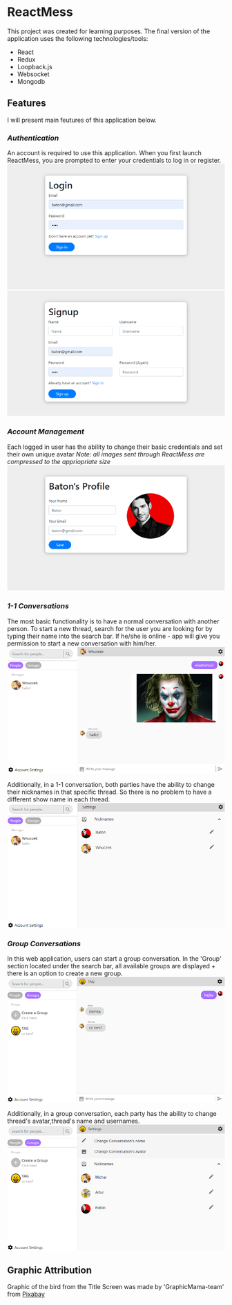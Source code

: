 # ReactMess

This project was created for learning purposes. The final version of the application uses the following technologies/tools:
- React
- Redux
- Loopback.js
- Websocket
- Mongodb

##  **Features**
I will present main feutures of this application below.
### *Authentication*
An account is required to use this application. When you first launch ReactMess, you are prompted to enter your credentials to log in or register.
![Login Site](./github/img/login.png)
![Register Site](./github/img/register.png)
### *Account Management*
Each logged in user has the ability to change their basic credentials and set their own unique avatar   *Note: all images sent through ReactMess are compressed to the appriopriate size* 
![zdjecia](./github/img/account-settings.png)

### *1-1 Conversations*
The most basic functionality is to have a normal conversation with another person. To start a new thread, search for the user you are looking for by typing their name into the search bar. If he/she is online - app will give you permission to start a new conversation with him/her.
![zdjecia](./github/img/1v1Thread.png)

Additionally, in a 1-1 conversation, both parties have the ability to change their nicknames in that specific thread. So there is no problem to have a different show name in each thread.
![zdjecia](./github/img/1v1Thread-settings.png)
### *Group Conversations*
In this web application, users can start a group conversation. In the 'Group' section located under the search bar, all available groups are displayed + there is an option to create a new group.
![zdjecia](./github/img/groupThread.png)

Additionally, in a group conversation, each party has the ability to change thread's avatar,thread's name and usernames.
![zdjecia](./github/img/groupThread-settings.png)
## Graphic Attribution

Graphic of the bird from the Title Screen was made by 'GraphicMama-team' from [Pixabay](https://pixabay.com/pl/illustrations/ptak-ma%C5%82o-ma%C5%82ych-%C5%82adny-ch%C5%82opiec-1771435/)